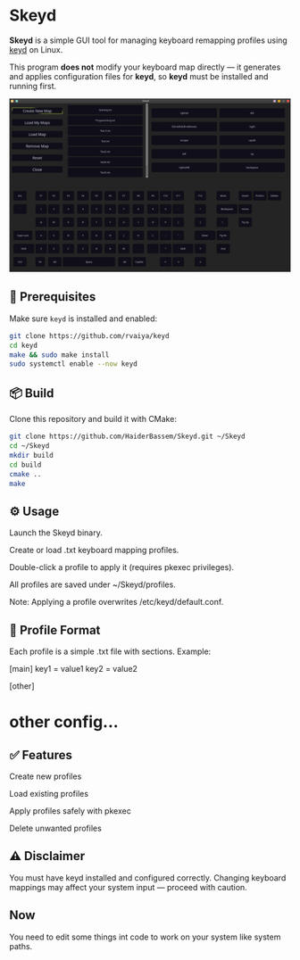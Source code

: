 # Skeyd

**Skeyd** is a simple GUI tool for managing keyboard remapping profiles using [keyd](https://github.com/rvaiya/keyd) on Linux.

This program **does not** modify your keyboard map directly — it generates and applies configuration files for **keyd**, so **keyd** must be installed and running first.


![Screenshot](https://github.com/HaiderBassem/Skeyd/blob/main/Screenshot.png)
## 📌 Prerequisites

Make sure `keyd` is installed and enabled:

```bash
git clone https://github.com/rvaiya/keyd
cd keyd
make && sudo make install
sudo systemctl enable --now keyd
```

## 📦 Build

Clone this repository and build it with CMake:
```bash
git clone https://github.com/HaiderBassem/Skeyd.git ~/Skeyd
cd ~/Skeyd
mkdir build
cd build
cmake ..
make
```

## ⚙️ Usage

Launch the Skeyd binary.

Create or load .txt keyboard mapping profiles.

Double-click a profile to apply it (requires pkexec privileges).

All profiles are saved under ~/Skeyd/profiles.

Note: Applying a profile overwrites /etc/keyd/default.conf.


## 📁 Profile Format

Each profile is a simple .txt file with sections. Example:

[main]
key1 = value1
key2 = value2

[other]
# other config...

## ✅ Features

Create new profiles

Load existing profiles

Apply profiles safely with pkexec

Delete unwanted profiles


## ⚠️ Disclaimer

You must have keyd installed and configured correctly.
Changing keyboard mappings may affect your system input — proceed with caution.


## Now
You need to edit some things int code to work on your system like system paths.
